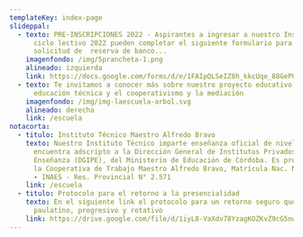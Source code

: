 ```yaml
---
templateKey: index-page
slideppal:
  - texto: PRE-INSCRIPCIONES 2022 - Aspirantes a ingresar a nuestro Instituto en el
      ciclo lectivo 2022 pueden completar el siguiente formulario para la
      solicitud de  reserva de banco...
    imagenfondo: /img/5prancheta-1.png
    alineado: izquierda
    link: https://docs.google.com/forms/d/e/1FAIpQLSeIZ8h_kkcUqe_88GeP0UbVSX4cjlnvqM2dxCbg7uM59f7KhA/viewform?usp=sf_link
  - texto: Te invitamos a conocer más sobre nuestro proyecto educativo, basado en la
      educación técnica y el cooperativismo y la mediación
    imagenfondo: /img/img-laescuela-arbol.svg
    alineado: derecha
    link: /escuela
notacorta:
  - titulo: Instituto Técnico Maestro Alfredo Bravo
    texto: Nuestro Instituto Técnico imparte enseñanza oficial de nivel medio y se
      encuentra adscripto a la Dirección General de Institutos Privados de
      Enseñanza (DGIPE), del Ministerio de Educación de Córdoba. Es propiedad de
      la Cooperativa de Trabajo Maestro Alfredo Bravo, Matrícula Nac. N° 26.534
      - INAES - Res. Provincial N° 2.571
    link: /escuela
  - titulo: Protocolo para el retorno a la presencialidad
    texto: En el siguiente link el protocolo para un retorno seguro que será
      paulatino, progresivo y rotativo
    link: https://drive.google.com/file/d/1iyL8-VaXdv78YzagKOZKvZ9cG5nwePl8/view?usp=sharing
---
```

